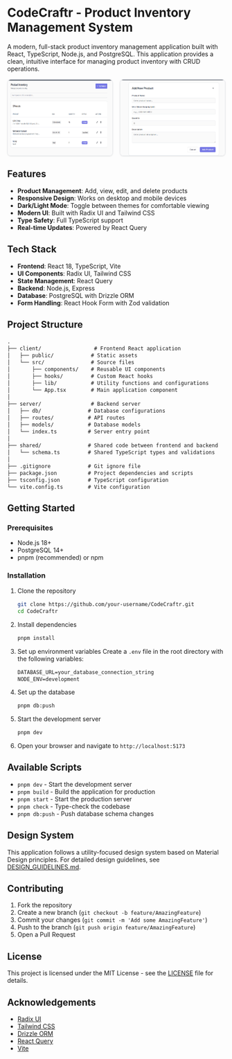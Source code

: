 # CodeCraftr - Product Inventory Management System

A modern, full-stack product inventory management application built with React, TypeScript, Node.js, and PostgreSQL. This application provides a clean, intuitive interface for managing product inventory with CRUD operations.

<div style="display: flex; gap: 1rem; margin: 1rem 0;">
  <img src="./attached_assets/Screenshot 2025-09-15 231322.png" alt="Product List View" style="width: 48%; border: 1px solid #e5e7eb; border-radius: 0.5rem; box-shadow: 0 1px 3px rgba(0,0,0,0.1);" />
  <img src="./attached_assets/Screenshot 2025-09-15 231334.png" alt="Product Edit View" style="width: 48%; border: 1px solid #e5e7eb; border-radius: 0.5rem; box-shadow: 0 1px 3px rgba(0,0,0,0.1);" />
</div>

## Features

- **Product Management**: Add, view, edit, and delete products
- **Responsive Design**: Works on desktop and mobile devices
- **Dark/Light Mode**: Toggle between themes for comfortable viewing
- **Modern UI**: Built with Radix UI and Tailwind CSS
- **Type Safety**: Full TypeScript support
- **Real-time Updates**: Powered by React Query

## Tech Stack

- **Frontend**: React 18, TypeScript, Vite
- **UI Components**: Radix UI, Tailwind CSS
- **State Management**: React Query
- **Backend**: Node.js, Express
- **Database**: PostgreSQL with Drizzle ORM
- **Form Handling**: React Hook Form with Zod validation

## Project Structure

```
.
├── client/                 # Frontend React application
│   ├── public/            # Static assets
│   └── src/               # Source files
│       ├── components/    # Reusable UI components
│       ├── hooks/         # Custom React hooks
│       ├── lib/           # Utility functions and configurations
│       └── App.tsx        # Main application component
│
├── server/                # Backend server
│   ├── db/               # Database configurations
│   ├── routes/           # API routes
│   ├── models/           # Database models
│   └── index.ts          # Server entry point
│
├── shared/               # Shared code between frontend and backend
│   └── schema.ts         # Shared TypeScript types and validations
│
├── .gitignore            # Git ignore file
├── package.json          # Project dependencies and scripts
├── tsconfig.json         # TypeScript configuration
└── vite.config.ts        # Vite configuration
```

## Getting Started

### Prerequisites

- Node.js 18+
- PostgreSQL 14+
- pnpm (recommended) or npm

### Installation

1. Clone the repository
   ```bash
   git clone https://github.com/your-username/CodeCraftr.git
   cd CodeCraftr
   ```

2. Install dependencies
   ```bash
   pnpm install
   ```

3. Set up environment variables
   Create a `.env` file in the root directory with the following variables:
   ```env
   DATABASE_URL=your_database_connection_string
   NODE_ENV=development
   ```

4. Set up the database
   ```bash
   pnpm db:push
   ```

5. Start the development server
   ```bash
   pnpm dev
   ```

6. Open your browser and navigate to `http://localhost:5173`

## Available Scripts

- `pnpm dev` - Start the development server
- `pnpm build` - Build the application for production
- `pnpm start` - Start the production server
- `pnpm check` - Type-check the codebase
- `pnpm db:push` - Push database schema changes

## Design System

This application follows a utility-focused design system based on Material Design principles. For detailed design guidelines, see [DESIGN_GUIDELINES.md](./design_guidelines.md).

## Contributing

1. Fork the repository
2. Create a new branch (`git checkout -b feature/AmazingFeature`)
3. Commit your changes (`git commit -m 'Add some AmazingFeature'`)
4. Push to the branch (`git push origin feature/AmazingFeature`)
5. Open a Pull Request

## License

This project is licensed under the MIT License - see the [LICENSE](LICENSE) file for details.

## Acknowledgements

- [Radix UI](https://www.radix-ui.com/)
- [Tailwind CSS](https://tailwindcss.com/)
- [Drizzle ORM](https://orm.drizzle.team/)
- [React Query](https://tanstack.com/query/latest/)
- [Vite](https://vitejs.dev/)
